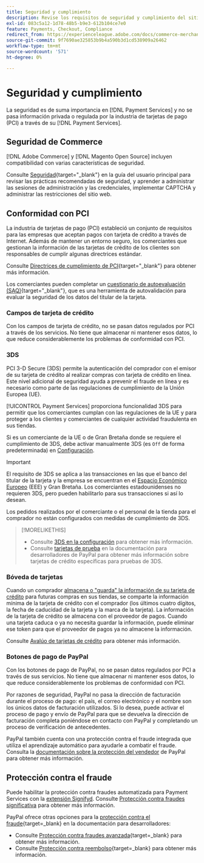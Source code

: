 ```yaml
---
title: Seguridad y cumplimiento
description: Revise los requisitos de seguridad y cumplimiento del sitio.
exl-id: 083c5a12-1d78-48b5-b9e3-612b104ce7e0
feature: Payments, Checkout, Compliance
redirect_from: https://experienceleague.adobe.com/docs/commerce-merchant-services/payment-services/security.html?lang=es
source-git-commit: 9f7690ae325853b9b4a590b3d1cd538909a26462
workflow-type: tm+mt
source-wordcount: '571'
ht-degree: 0%

---
```


# Seguridad y cumplimiento

La seguridad es de suma importancia en [!DNL Payment Services] y no se pasa información privada o regulada por la industria de tarjetas de pago (PCI) a través de su [!DNL Payment Services].

## Seguridad de Commerce

[!DNL Adobe Commerce] y [!DNL Magento Open Source] incluyen compatibilidad con varias características de seguridad.

Consulte [Seguridad](https://experienceleague.adobe.com/es/docs/commerce-admin/systems/security/security){target="_blank"} en la guía del usuario principal para revisar las prácticas recomendadas de seguridad, y aprender a administrar las sesiones de administración y las credenciales, implementar CAPTCHA y administrar las restricciones del sitio web.

## Conformidad con PCI

La industria de tarjetas de pago (PCI) estableció un conjunto de requisitos para las empresas que aceptan pagos con tarjeta de crédito a través de Internet. Además de mantener un entorno seguro, los comerciantes que gestionan la información de las tarjetas de crédito de los clientes son responsables de cumplir algunas directrices estándar.

Consulte [Directrices de cumplimiento de PCI](https://experienceleague.adobe.com/es/docs/commerce-admin/start/compliance/payments/compliance-pci){target="_blank"} para obtener más información.

Los comerciantes pueden completar un [cuestionario de autoevaluación (SAQ)](https://www.pcisecuritystandards.org/pci_security/completing_self_assessment){target="_blank"}, que es una herramienta de autovalidación para evaluar la seguridad de los datos del titular de la tarjeta.

### Campos de tarjeta de crédito

Con los campos de tarjeta de crédito, no se pasan datos regulados por PCI a través de los servicios. No tiene que almacenar ni mantener esos datos, lo que reduce considerablemente los problemas de conformidad con PCI.

### 3DS

PCI 3-D Secure (3DS) permite la autenticación del comprador con el emisor de su tarjeta de crédito al realizar compras con tarjeta de crédito en línea. Este nivel adicional de seguridad ayuda a prevenir el fraude en línea y es necesario como parte de las regulaciones de cumplimiento de la Unión Europea (UE).

[!UICONTROL Payment Services] proporciona funcionalidad 3DS para permitir que los comerciantes cumplan con las regulaciones de la UE y para proteger a los clientes y comerciantes de cualquier actividad fraudulenta en sus tiendas.

Si es un comerciante de la UE o de Gran Bretaña donde se requiere el cumplimiento de 3DS, debe activar manualmente 3DS (es `Off` de forma predeterminada) en [Configuración](settings.md#credit-card-fields).

>[!IMPORTANT]
>
>El requisito de 3DS se aplica a las transacciones en las que el banco del titular de la tarjeta y la empresa se encuentran en el [Espacio Económico Europeo](https://www.efta.int/eea) (EEE) y Gran Bretaña. Los comerciantes estadounidenses no requieren 3DS, pero pueden habilitarlo para sus transacciones si así lo desean.

Los pedidos realizados por el comerciante o el personal de la tienda para el comprador no están configurados con medidas de cumplimiento de 3DS.

>[!MORELIKETHIS]
>
> * Consulte [3DS en la configuración](settings.md#3ds) para obtener más información.
> * Consulte [tarjetas de prueba](https://developer.paypal.com/docs/checkout/advanced/customize/3d-secure/test/) en la documentación para desarrolladores de PayPal para obtener más información sobre tarjetas de crédito específicas para pruebas de 3DS.

### Bóveda de tarjetas

Cuando un comprador [almacena o &quot;guarda&quot; la información de su tarjeta de crédito](vaulting.md) para futuras compras en sus tiendas, se comparte la información mínima de la tarjeta de crédito con el comprador (los últimos cuatro dígitos, la fecha de caducidad de la tarjeta y la marca de la tarjeta). La información de la tarjeta de crédito se almacena con el proveedor de pagos. Cuando una tarjeta caduca o ya no necesita guardar la información, puede eliminar ese token para que el proveedor de pagos ya no almacene la información.

Consulte [Avalúo de tarjetas de crédito](vaulting.md) para obtener más información.

### Botones de pago de PayPal

Con los botones de pago de PayPal, no se pasan datos regulados por PCI a través de sus servicios. No tiene que almacenar ni mantener esos datos, lo que reduce considerablemente los problemas de conformidad con PCI.

Por razones de seguridad, PayPal no pasa la dirección de facturación durante el proceso de pago: el país, el correo electrónico y el nombre son los únicos datos de facturación utilizados. Si lo desea, puede activar el proceso de pago y envío de PayPal para que se devuelva la dirección de facturación completa poniéndose en contacto con PayPal y completando un proceso de verificación de antecedentes.

PayPal también cuenta con una protección contra el fraude integrada que utiliza el aprendizaje automático para ayudarle a combatir el fraude. Consulta la [documentación sobre la protección del vendedor](https://www.paypal.com/us/webapps/mpp/security/seller-protection) de PayPal para obtener más información.

## Protección contra el fraude

Puede habilitar la protección contra fraudes automatizada para Payment Services con la [extensión Signifyd](https://commercemarketplace.adobe.com/signifyd-module-connect.html). Consulte [Protección contra fraudes significativa](fraud-protection.md) para obtener más información.

PayPal ofrece otras opciones para la [protección contra el fraude](https://www.paypal.com/us/cshelp/article/what-is-fraud-protection-help1014){target=_blank} en la documentación para desarrolladores:

* Consulte [Protección contra fraudes avanzada](https://www.paypal.com/us/enterprise/fraud-protection-advanced#fraud-protection-advanced){target=_blank} para obtener más información.
* Consulte [Protección contra reembolso](https://www.paypal.com/us/cshelp/article/what-is-chargeback-protection-help608){target=_blank} para obtener más información.
